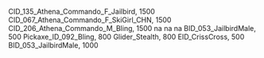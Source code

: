 CID_135_Athena_Commando_F_Jailbird, 1500
CID_067_Athena_Commando_F_SkiGirl_CHN, 1500
CID_206_Athena_Commando_M_Bling, 1500
na
na
na
BID_053_JailbirdMale, 500
Pickaxe_ID_092_Bling, 800
Glider_Stealth, 800
EID_CrissCross, 500
BID_053_JailbirdMale, 1000
